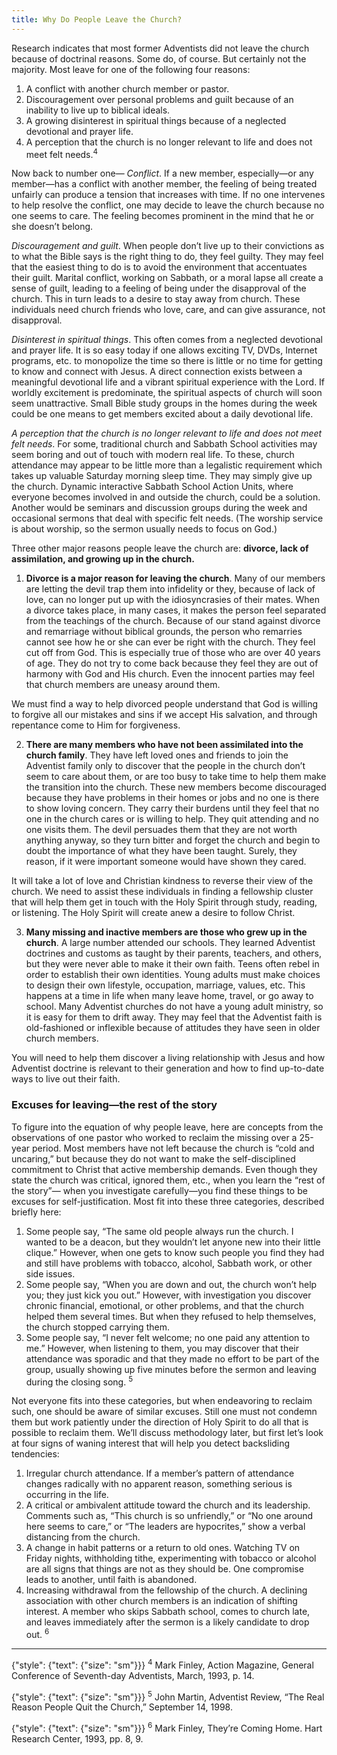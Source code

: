 ```yaml
---
title: Why Do People Leave the Church?
---
```


Research indicates that most former Adventists did not leave the church because of doctrinal reasons. Some do, of course. But certainly not the majority. Most leave for one of the following four reasons:

1. A conflict with another church member or pastor.
2. Discouragement over personal problems and guilt because of an inability to live up to biblical ideals.
3. A growing disinterest in spiritual things because of a neglected devotional and prayer life.
4. A perception that the church is no longer relevant to life and does not meet felt needs.<sup>4</sup>

Now back to number one— _Conflict_. If a new member, especially—or any member—has a conflict with another member, the feeling of being treated unfairly can produce a tension that increases with time. If no one intervenes to help resolve the conflict, one may decide to leave the church because no one seems to care. The feeling becomes prominent in the mind that he or she doesn’t belong.

_Discouragement and guilt_. When people don’t live up to their convictions as to what the Bible says is the right thing to do, they feel guilty. They may feel that the easiest thing to do is to avoid the environment that accentuates their guilt. Marital conflict, working on Sabbath, or a moral lapse all create a sense of guilt, leading to a feeling of being under the disapproval of the church. This in turn leads to a desire to stay away from church. These individuals need church friends who love, care, and can give assurance, not disapproval.

_Disinterest in spiritual things_. This often comes from a neglected devotional and prayer life. It is so easy today if one allows exciting TV, DVDs, Internet programs, etc. to monopolize the time so there is little or no time for getting to know and connect with Jesus. A direct connection exists between a meaningful devotional life and a vibrant spiritual experience with the Lord. If worldly excitement is predominate, the spiritual aspects of church will soon seem unattractive. Small Bible study groups in the homes during the week could be one means to get members excited about a daily devotional life.

_A perception that the church is no longer relevant to life and does not meet felt needs_. For some, traditional church and Sabbath School activities may seem boring and out of touch with modern real life. To these, church attendance may appear to be little more than a legalistic requirement which takes up valuable Saturday morning sleep time. They may simply give up the church. Dynamic interactive Sabbath School Action Units, where everyone becomes involved in and outside the church, could be a solution. Another would be seminars and discussion groups during the week and occasional sermons that deal with specific felt needs. (The worship service is about worship, so the sermon usually needs to focus on God.)

Three other major reasons people leave the church are: **divorce, lack of assimilation, and growing up in the church.**

1. **Divorce is a major reason for leaving the church**. Many of our members are letting the devil trap them into infidelity or they, because of lack of love, can no longer put up with the idiosyncrasies of their mates. When a divorce takes place, in many cases, it makes the person feel separated from the teachings of the church. Because of our stand against divorce and remarriage without biblical grounds, the person who remarries cannot see how he or she can ever be right with the church. They feel cut off from God. This is especially true of those who are over 40 years of age. They do not try to come back because they feel they are out of harmony with God and His church. Even the innocent parties may feel that church members are uneasy around them.

We must find a way to help divorced people understand that God is willing to forgive all our mistakes and sins if we accept His salvation, and through repentance come to Him for forgiveness.

2. **There are many members who have not been assimilated into the church family**. They have left loved ones and friends to join the Adventist family only to discover that the people in the church don’t seem to care about them, or are too busy to take time to help them make the transition into the church. These new members become discouraged because they have problems in their homes or jobs and no one is there to show loving concern. They carry their burdens until they feel that no one in the church cares or is willing to help. They quit attending and no one visits them. The devil persuades them that they are not worth anything anyway, so they turn bitter and forget the church and begin to doubt the importance of what they have been taught. Surely, they reason, if it were important someone would have shown they cared.

It will take a lot of love and Christian kindness to reverse their view of the church. We need to assist these individuals in finding a fellowship cluster that will help them get in touch with the Holy Spirit through study, reading, or listening. The Holy Spirit will create anew a desire to follow Christ.

3. **Many missing and inactive members are those who grew up in the church**. A large number attended our schools. They learned Adventist doctrines and customs as taught by their parents, teachers, and others, but they were never able to make it their own faith. Teens often rebel in order to establish their own identities. Young adults must make choices to design their own lifestyle, occupation, marriage, values, etc. This happens at a time in life when many leave home, travel, or go away to school. Many Adventist churches do not have a young adult ministry, so it is easy for them to drift away. They may feel that the Adventist faith is old-fashioned or inflexible because of attitudes they have seen in older church members.

You will need to help them discover a living relationship with Jesus and how Adventist doctrine is relevant to their generation and how to find up-to-date ways to live out their faith.

### Excuses for leaving—the rest of the story

To figure into the equation of why people leave, here are concepts from the observations of one pastor who worked to reclaim the missing over a 25-year period. Most members have not left because the church is “cold and uncaring,” but because they do not want to make the self-disciplined commitment to Christ that active membership demands. Even though they state the church was critical, ignored them, etc., when you learn the “rest of the story”— when you investigate carefully—you find these things to be excuses for self-justification. Most fit into these three categories, described briefly here:

1. Some people say, “The same old people always run the church. I wanted to be a deacon, but they wouldn’t let anyone new into their little clique.” However, when one gets to know such people you find they had and still have problems with tobacco, alcohol, Sabbath work, or other side issues.
2. Some people say, “When you are down and out, the church won’t help you; they just kick you out.” However, with investigation you discover chronic financial, emotional, or other problems, and that the church helped them several times. But when they refused to help themselves, the church stopped carrying them.
3. Some people say, “I never felt welcome; no one paid any attention to me.” However, when listening to them, you may discover that their attendance was sporadic and that they made no effort to be part of the group, usually showing up five minutes before the sermon and leaving during the closing song. <sup>5</sup>

Not everyone fits into these categories, but when endeavoring to reclaim such, one should be aware of similar excuses. Still one must not condemn them but work patiently under the direction of Holy Spirit to do all that is possible to reclaim them. We’ll discuss methodology later, but first let’s look at four signs of waning interest that will help you detect backsliding tendencies:

1. Irregular church attendance. If a member’s pattern of attendance changes radically with no apparent reason, something serious is occurring in the life.
2. A critical or ambivalent attitude toward the church and its leadership. Comments such as, “This church is so unfriendly,” or “No one around here seems to care,” or “The leaders are hypocrites,” show a verbal distancing from the church.
3. A change in habit patterns or a return to old ones. Watching TV on Friday nights, withholding tithe, experimenting with tobacco or alcohol are all signs that things are not as they should be. One compromise leads to another, until faith is abandoned.
4. Increasing withdrawal from the fellowship of the church. A declining association with other church members is an indication of shifting interest. A member who skips Sabbath school, comes to church late, and leaves immediately after the sermon is a likely candidate to drop out. <sup>6</sup>

---

{"style": {"text": {"size": "sm"}}}
<sup>4</sup> Mark Finley, Action Magazine, General Conference of Seventh-day Adventists, March, 1993, p. 14.

{"style": {"text": {"size": "sm"}}}
<sup>5</sup> John Martin, Adventist Review, “The Real Reason People Quit the Church,” September 14, 1998.

{"style": {"text": {"size": "sm"}}}
<sup>6</sup> Mark Finley, They’re Coming Home. Hart Research Center, 1993, pp. 8, 9.